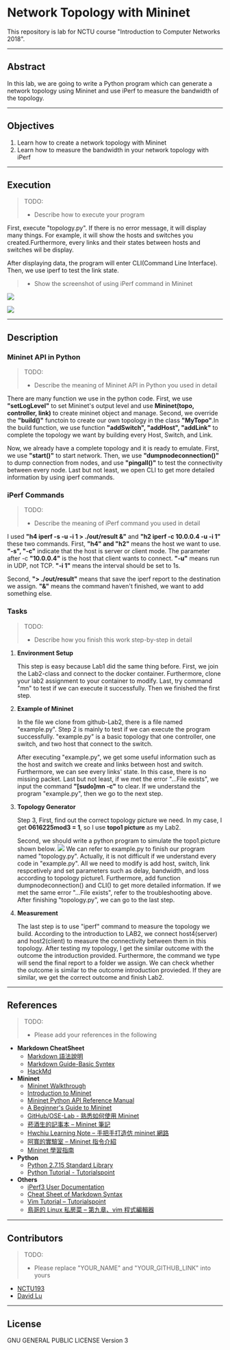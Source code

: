 # Network Topology with Mininet

This repository is lab for NCTU course "Introduction to Computer Networks 2018".

---

## Abstract

In this lab, we are going to write a Python program which can generate a network topology using Mininet and use iPerf to measure the bandwidth of the topology.

---
## Objectives

1. Learn how to create a network topology with Mininet
2. Learn how to measure the bandwidth in your network topology with iPerf

---
## Execution

> TODO: 
>* Describe how to execute your program
 
  First, execute "topology.py". If there is no error message, it will display many things. For example, it will show the hosts and         switches you created.Furthermore, every links and their states between hosts and switches wil be display. 
  
  After displaying data, the program will enter CLI(Command Line Interface). Then, we use iperf to test the link state.  
 
> * Show the screenshot of using iPerf command in Mininet
 
![](https://i.imgur.com/zHjdjuz.png)

![](https://i.imgur.com/840e0mI.png)



---
## Description

### Mininet API in Python

> TODO:
> * Describe the meaning of Mininet API in Python you used in detail
> >
 There are many function we use in the python code. First, we use **"setLogLevel"** to set Mininet's output level and use **Mininet(topo, controller, link)** to create mininet object and manage. Second, we override the **"build()"** functoin to create our own topology in the class **"MyTopo"**.In the build function, we use function **"addSwitch", "addHost", "addLink"** to complete the topology we want by building every Host, Switch, and Link.
 
 Now, we already have a complete topology and it is ready to emulate. First, we use **"start()"** to start network. Then, we use **"dumpnodeconnection()"** to dump connection from nodes, and use **"pingall()"** to test the connectivity between every node. Last but not least, we open CLI to get more detailed information by using iperf commands.    

### iPerf Commands

> TODO:
> * Describe the meaning of iPerf command you used in detail
>
  I used **"h4 iperf -s -u -i 1 > ./out/result &"** and **"h2 iperf -c 10.0.0.4 -u -i 1"** these two commands.
First, **"h4" and "h2"** means the host we want to use. **"-s", "-c"** indicate that the host is server or client mode. The parameter after -c **"10.0.0.4"** is the host that client wants to connect.  **"-u"** means run in UDP, not TCP. **"-i 1"** means the interval should be set to 1s. 

Second, **">  ./out/result"** means that save the iperf report to the destination we assign. **"&"** means the command haven't finished, we want to add something else. 

### Tasks

> TODO:
> * Describe how you finish this work step-by-step in detail


1. **Environment Setup**

    This step is easy because Lab1 did the same thing before. First, we join the Lab2-class and connect to the docker container. Furthermore, clone your lab2 assignment to your container to modify. Last, try command "mn" to test if we can execute it successfully. Then we finished the first step.   

2. **Example of Mininet**

    In the file we clone from github-Lab2, there is a file named "example.py". Step 2 is mainly to test if we can execute the program successfully. "example.py" is a basic topology that one controller, one switch, and two host that connect to the switch.

    After executing "example.py", we get some useful information such as the host and switch we create and links between host and switch. Furthermore, we can see every links' state. In this case, there is no missing packet. Last but not least, if we met the error "...File exists", we input the command **"[sudo]mn -c"** to clear. If we understand the program "example.py", then we go to the next step.  

3. **Topology Generator**

    Step 3, First, find out the correct topology picture we need. In my case, I get **0616225mod3 = 1**, so I use **topo1 picture** as my Lab2. 

    Second, we should write a python program to simulate the topo1.picture shown below. ![](https://i.imgur.com/bWLreAr.png)
    We can refer to example.py to finish our program named "topology.py". 
Actually, it is not difficult if we understand every code in "example.py". All we need to modify is add host, switch, link respcetively and set parameters such as delay, bandwidth, and loss according to topology picture1. Furthermore, add function dumpnodeconnection() and CLI() to get more detailed information. 
If we met the same error "...File exists", refer to the troubleshooting above. 
After finishing "topology.py", we can go to the last step. 

4. **Measurement**

    The last step is to use "iperf" command to measure the topology we build. According to the introduction to LAB2, we connect host4(server) and host2(client) to measure the connectivity between them in this topology. After testing my topology, I get the similar outcome with the outcome the introduction provided. Furthermore, the command we type will send the final report to a folder we assign. We can check whether the outcome is similar to the outcome introduction provieded. If they are similar, we get the correct outcome and finish Lab2. 

---
## References

> TODO: 
> * Please add your references in the following
* **Markdown CheatSheet**
    * [Markdown 語法說明](https://markdown.tw/#p)
    * [Markdown Guide-Basic Syntex](https://www.markdownguide.org/basic-syntax)
    * [HackMd ](https://hackmd.io/s/features-tw#tags-%E5%8A%9F%E8%83%BD-%E9%85%B7-%E6%9B%B4%E6%96%B0)
* **Mininet**
    * [Mininet Walkthrough](http://mininet.org/walkthrough/)
    * [Introduction to Mininet](https://github.com/mininet/mininet/wiki/Introduction-to-Mininet)
    * [Mininet Python API Reference Manual](http://mininet.org/api/annotated.html)
    * [A Beginner's Guide to Mininet](https://opensourceforu.com/2017/04/beginners-guide-mininet/)
    * [GitHub/OSE-Lab - 熟悉如何使用 Mininet](https://github.com/OSE-Lab/Learning-SDN/blob/master/Mininet/README.md)
    * [菸酒生的記事本 – Mininet 筆記](https://blog.laszlo.tw/?p=81)
    * [Hwchiu Learning Note – 手把手打造仿 mininet 網路](https://hwchiu.com/setup-mininet-like-environment.html)
    * [阿寬的實驗室 – Mininet 指令介紹](https://ting-kuan.blog/2017/11/09/%E3%80%90mininet%E6%8C%87%E4%BB%A4%E4%BB%8B%E7%B4%B9%E3%80%91/)
    * [Mininet 學習指南](https://www.sdnlab.com/11495.html)
* **Python**
    * [Python 2.7.15 Standard Library](https://docs.python.org/2/library/index.html)
    * [Python Tutorial - Tutorialspoint](https://www.tutorialspoint.com/python/)
* **Others**
    * [iPerf3 User Documentation](https://iperf.fr/iperf-doc.php#3doc)
    * [Cheat Sheet of Markdown Syntax](https://www.markdownguide.org/cheat-sheet)
    * [Vim Tutorial – Tutorialspoint](https://www.tutorialspoint.com/vim/index.htm)
    * [鳥哥的 Linux 私房菜 – 第九章、vim 程式編輯器](http://linux.vbird.org/linux_basic/0310vi.php)

---
## Contributors

> TODO:
> * Please replace "YOUR_NAME" and "YOUR_GITHUB_LINK" into yours

* [NCTU193](https://github.com/NCTU193)
* [David Lu](https://github.com/yungshenglu)

---
## License

GNU GENERAL PUBLIC LICENSE Version 3

